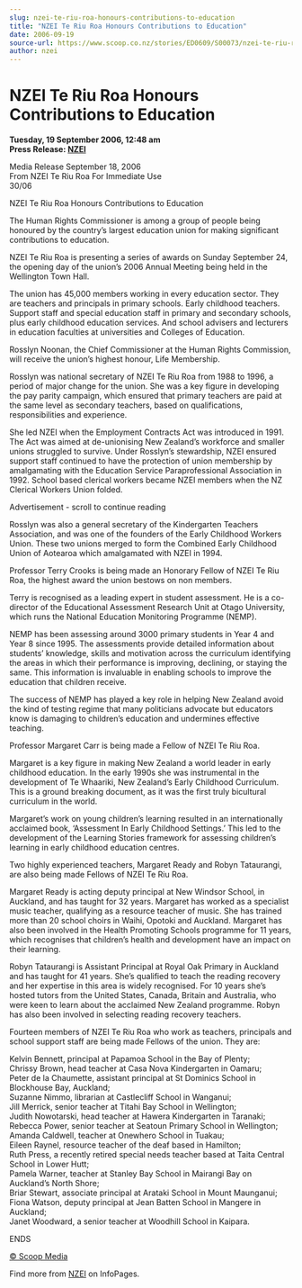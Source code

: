 ```yaml
---
slug: nzei-te-riu-roa-honours-contributions-to-education
title: "NZEI Te Riu Roa Honours Contributions to Education"
date: 2006-09-19
source-url: https://www.scoop.co.nz/stories/ED0609/S00073/nzei-te-riu-roa-honours-contributions-to-education.htm
author: nzei
---
```

NZEI Te Riu Roa Honours Contributions to Education
==================================================

**Tuesday, 19 September 2006, 12:48 am**  
**Press Release: [NZEI](https://info.scoop.co.nz/NZEI)**

Media Release September 18, 2006  
From NZEI Te Riu Roa For Immediate Use  
30/06

NZEI Te Riu Roa Honours Contributions to Education

The Human Rights Commissioner is among a group of people being honoured by the country’s largest education union for making significant contributions to education.

NZEI Te Riu Roa is presenting a series of awards on Sunday September 24, the opening day of the union’s 2006 Annual Meeting being held in the Wellington Town Hall.

The union has 45,000 members working in every education sector. They are teachers and principals in primary schools. Early childhood teachers. Support staff and special education staff in primary and secondary schools, plus early childhood education services. And school advisers and lecturers in education faculties at universities and Colleges of Education.

Rosslyn Noonan, the Chief Commissioner at the Human Rights Commission, will receive the union’s highest honour, Life Membership.

Rosslyn was national secretary of NZEI Te Riu Roa from 1988 to 1996, a period of major change for the union. She was a key figure in developing the pay parity campaign, which ensured that primary teachers are paid at the same level as secondary teachers, based on qualifications, responsibilities and experience.

She led NZEI when the Employment Contracts Act was introduced in 1991. The Act was aimed at de-unionising New Zealand’s workforce and smaller unions struggled to survive. Under Rosslyn’s stewardship, NZEI ensured support staff continued to have the protection of union membership by amalgamating with the Education Service Paraprofessional Association in 1992. School based clerical workers became NZEI members when the NZ Clerical Workers Union folded.

Advertisement - scroll to continue reading





Rosslyn was also a general secretary of the Kindergarten Teachers Association, and was one of the founders of the Early Childhood Workers Union. These two unions merged to form the Combined Early Childhood Union of Aotearoa which amalgamated with NZEI in 1994.

Professor Terry Crooks is being made an Honorary Fellow of NZEI Te Riu Roa, the highest award the union bestows on non members.

Terry is recognised as a leading expert in student assessment. He is a co-director of the Educational Assessment Research Unit at Otago University, which runs the National Education Monitoring Programme (NEMP).

NEMP has been assessing around 3000 primary students in Year 4 and Year 8 since 1995. The assessments provide detailed information about students’ knowledge, skills and motivation across the curriculum identifying the areas in which their performance is improving, declining, or staying the same. This information is invaluable in enabling schools to improve the education that children receive.

The success of NEMP has played a key role in helping New Zealand avoid the kind of testing regime that many politicians advocate but educators know is damaging to children’s education and undermines effective teaching.

Professor Margaret Carr is being made a Fellow of NZEI Te Riu Roa.

Margaret is a key figure in making New Zealand a world leader in early childhood education. In the early 1990s she was instrumental in the development of Te Whaariki, New Zealand’s Early Childhood Curriculum. This is a ground breaking document, as it was the first truly bicultural curriculum in the world.

Margaret’s work on young children’s learning resulted in an internationally acclaimed book, ‘Assessment In Early Childhood Settings.’ This led to the development of the Learning Stories framework for assessing children’s learning in early childhood education centres.

Two highly experienced teachers, Margaret Ready and Robyn Tataurangi, are also being made Fellows of NZEI Te Riu Roa.

Margaret Ready is acting deputy principal at New Windsor School, in Auckland, and has taught for 32 years. Margaret has worked as a specialist music teacher, qualifying as a resource teacher of music. She has trained more than 20 school choirs in Waihi, Opotoki and Auckland. Margaret has also been involved in the Health Promoting Schools programme for 11 years, which recognises that children’s health and development have an impact on their learning.

Robyn Tataurangi is Assistant Principal at Royal Oak Primary in Auckland and has taught for 41 years. She’s qualified to teach the reading recovery and her expertise in this area is widely recognised. For 10 years she’s hosted tutors from the United States, Canada, Britain and Australia, who were keen to learn about the acclaimed New Zealand programme. Robyn has also been involved in selecting reading recovery teachers.

Fourteen members of NZEI Te Riu Roa who work as teachers, principals and school support staff are being made Fellows of the union. They are:

Kelvin Bennett, principal at Papamoa School in the Bay of Plenty;  
Chrissy Brown, head teacher at Casa Nova Kindergarten in Oamaru;  
Peter de la Chaumette, assistant principal at St Dominics School in Blockhouse Bay, Auckland;  
Suzanne Nimmo, librarian at Castlecliff School in Wanganui;  
Jill Merrick, senior teacher at Titahi Bay School in Wellington;  
Judith Nowotarski, head teacher at Hawera Kindergarten in Taranaki;  
Rebecca Power, senior teacher at Seatoun Primary School in Wellington;  
Amanda Caldwell, teacher at Onewhero School in Tuakau;  
Eileen Raynel, resource teacher of the deaf based in Hamilton;  
Ruth Press, a recently retired special needs teacher based at Taita Central School in Lower Hutt;  
Pamela Warner, teacher at Stanley Bay School in Mairangi Bay on Auckland’s North Shore;  
Briar Stewart, associate principal at Arataki School in Mount Maunganui;  
Fiona Watson, deputy principal at Jean Batten School in Mangere in Auckland;  
Janet Woodward, a senior teacher at Woodhill School in Kaipara.

ENDS

[© Scoop Media](http://www.scoop.co.nz/about/terms.html)

Find more from [NZEI](https://info.scoop.co.nz/NZEI) on InfoPages.